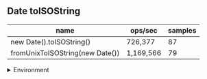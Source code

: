## Date toISOString

|name|ops/sec|samples|
|-|-|-|
|new Date().toISOString()|726,377|87|
|fromUnixToISOString(new Date())|1,169,566|79|


<details>
<summary>Environment</summary>

* __Machine:__ linux x64 | 2 vCPUs | 6.8GB Mem
* __Run:__ Tue Oct 24 2023 16:10:05 GMT+0000 (Coordinated Universal Time)
</details>

<!--
{"environment":{"platform":"linux","arch":"x64","cpus":2,"totalMemory":6.7597503662109375},"benchmarks":[{"name":"new Date().toISOString()","opsSec":726377.3975779304,"samples":4},{"name":"fromUnixToISOString(new Date())","opsSec":1169565.8914565938,"samples":5}]}-->
